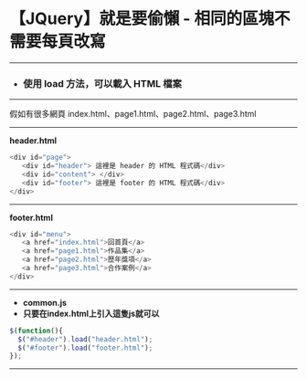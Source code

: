 # 【JQuery】就是要偷懶 - 相同的區塊不需要每頁改寫

---

- ### 使用 load 方法，可以載入 HTML 檔案

---

假如有很多網頁
index.html、page1.html、page2.html、page3.html

---

**header.html**
```javascript
<div id="page">
   <div id="header"> 這裡是 header 的 HTML 程式碼</div>
   <div id="content"> </div>
   <div id="footer"> 這裡是 footer 的 HTML 程式碼</div>
</div>
```
---
**footer.html**
```javascript
<div id="menu">
   <a href="index.html">回首頁</a> 
   <a href="page1.html">作品集</a> 
   <a href="page2.html">歷年獎項</a> 
   <a href="page3.html">合作案例</a>
</div>
```
---


- **common.js**
- **只要在index.html上引入這隻js就可以**

```javascript
$(function(){
  $("#header").load("header.html");
  $("#footer").load("footer.html");
});
```

---